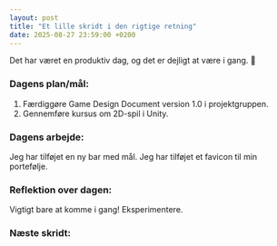```yaml
---
layout: post
title: "Et lille skridt i den rigtige retning"
date: 2025-08-27 23:59:00 +0200
---
```


Det har været en produktiv dag, og det er dejligt at være i gang. 🚀

### Dagens plan/mål:

1. Færdiggøre Game Design Document version 1.0 i projektgruppen.
2. Gennemføre kursus om 2D-spil i Unity.

### Dagens arbejde:

Jeg har tilføjet en ny bar med mål.
Jeg har tilføjet et favicon til min portefølje.

### Reflektion over dagen:

Vigtigt bare at komme i gang! Eksperimentere.

### Næste skridt:

<!-- I morgen vil jeg rigtig gerne i gang med at gennemføre kurset, så jeg kan skrive lidt på min progressionsbar.
I gruppen skal vi også have udarbejdet en Technical Design Document (TDD) og et Map Design Document (MDD). Vi skal også have udarbejdet wireframes.

Jeg synes, jeg har nået meget i dag, og jeg glæder mig til arbejde videre med GDD'en i morgen. -->
